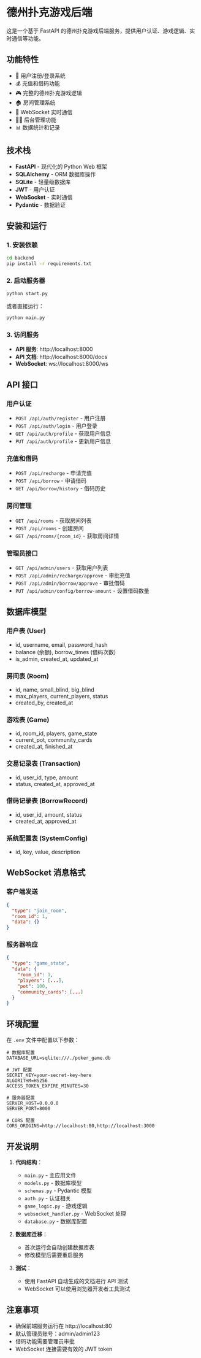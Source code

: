 # 德州扑克游戏后端

这是一个基于 FastAPI 的德州扑克游戏后端服务，提供用户认证、游戏逻辑、实时通信等功能。

## 功能特性

- 🔐 用户注册/登录系统
- 💰 充值和借码功能
- 🎮 完整的德州扑克游戏逻辑
- 🏠 房间管理系统
- 📡 WebSocket 实时通信
- 👨‍💼 后台管理功能
- 📊 数据统计和记录

## 技术栈

- **FastAPI** - 现代化的 Python Web 框架
- **SQLAlchemy** - ORM 数据库操作
- **SQLite** - 轻量级数据库
- **JWT** - 用户认证
- **WebSocket** - 实时通信
- **Pydantic** - 数据验证

## 安装和运行

### 1. 安装依赖

```bash
cd backend
pip install -r requirements.txt
```

### 2. 启动服务器

```bash
python start.py
```

或者直接运行：

```bash
python main.py
```

### 3. 访问服务

- **API 服务**: http://localhost:8000
- **API 文档**: http://localhost:8000/docs
- **WebSocket**: ws://localhost:8000/ws

## API 接口

### 用户认证

- `POST /api/auth/register` - 用户注册
- `POST /api/auth/login` - 用户登录
- `GET /api/auth/profile` - 获取用户信息
- `PUT /api/auth/profile` - 更新用户信息

### 充值和借码

- `POST /api/recharge` - 申请充值
- `POST /api/borrow` - 申请借码
- `GET /api/borrow/history` - 借码历史

### 房间管理

- `GET /api/rooms` - 获取房间列表
- `POST /api/rooms` - 创建房间
- `GET /api/rooms/{room_id}` - 获取房间详情

### 管理员接口

- `GET /api/admin/users` - 获取用户列表
- `POST /api/admin/recharge/approve` - 审批充值
- `POST /api/admin/borrow/approve` - 审批借码
- `PUT /api/admin/config/borrow-amount` - 设置借码数量

## 数据库模型

### 用户表 (User)
- id, username, email, password_hash
- balance (余额), borrow_times (借码次数)
- is_admin, created_at, updated_at

### 房间表 (Room)
- id, name, small_blind, big_blind
- max_players, current_players, status
- created_by, created_at

### 游戏表 (Game)
- id, room_id, players, game_state
- current_pot, community_cards
- created_at, finished_at

### 交易记录表 (Transaction)
- id, user_id, type, amount
- status, created_at, approved_at

### 借码记录表 (BorrowRecord)
- id, user_id, amount, status
- created_at, approved_at

### 系统配置表 (SystemConfig)
- id, key, value, description

## WebSocket 消息格式

### 客户端发送
```json
{
  "type": "join_room",
  "room_id": 1,
  "data": {}
}
```

### 服务器响应
```json
{
  "type": "game_state",
  "data": {
    "room_id": 1,
    "players": [...],
    "pot": 100,
    "community_cards": [...]
  }
}
```

## 环境配置

在 `.env` 文件中配置以下参数：

```env
# 数据库配置
DATABASE_URL=sqlite:///./poker_game.db

# JWT 配置
SECRET_KEY=your-secret-key-here
ALGORITHM=HS256
ACCESS_TOKEN_EXPIRE_MINUTES=30

# 服务器配置
SERVER_HOST=0.0.0.0
SERVER_PORT=8000

# CORS 配置
CORS_ORIGINS=http://localhost:80,http://localhost:3000
```

## 开发说明

1. **代码结构**：
   - `main.py` - 主应用文件
   - `models.py` - 数据库模型
   - `schemas.py` - Pydantic 模型
   - `auth.py` - 认证相关
   - `game_logic.py` - 游戏逻辑
   - `websocket_handler.py` - WebSocket 处理
   - `database.py` - 数据库配置

2. **数据库迁移**：
   - 首次运行会自动创建数据库表
   - 修改模型后需要重启服务

3. **测试**：
   - 使用 FastAPI 自动生成的文档进行 API 测试
   - WebSocket 可以使用浏览器开发者工具测试

## 注意事项

- 确保前端服务运行在 http://localhost:80
- 默认管理员账号：admin/admin123
- 借码功能需要管理员审批
- WebSocket 连接需要有效的 JWT token